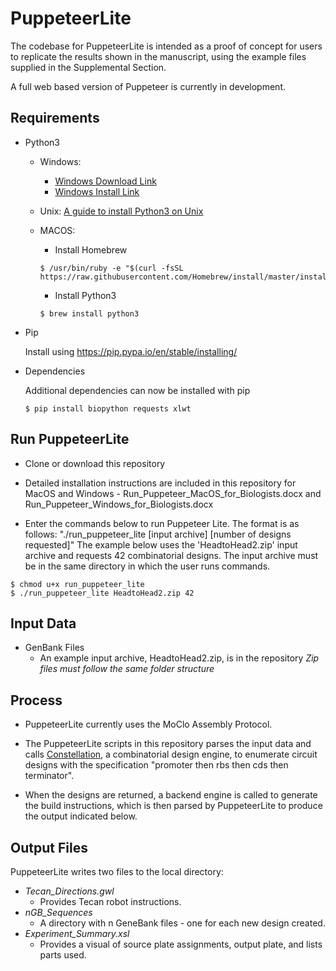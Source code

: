 # PuppeteerLite

The codebase for PuppeteerLite is intended as a proof of concept for users to replicate the results shown in the manuscript, using the example files supplied in the Supplemental Section.

A full web based version of Puppeteer is currently in development.

## Requirements

- Python3
    * Windows:   
        * [Windows Download Link](https://www.python.org/downloads/)
        * [Windows Install Link](https://www.howtogeek.com/197947/how-to-install-python-on-windows/)

    * Unix:
    [A guide to install Python3 on Unix](http://docs.python-guide.org/en/latest/starting/install3/linux/)

    * MACOS:
      * Install Homebrew
      ```
      $ /usr/bin/ruby -e "$(curl -fsSL https://raw.githubusercontent.com/Homebrew/install/master/install)"
      ```
      * Install Python3
      ```
      $ brew install python3
      ```

- Pip

    Install using https://pip.pypa.io/en/stable/installing/


- Dependencies

    Additional dependencies can now be installed with pip

    ```
    $ pip install biopython requests xlwt
    ```

## Run PuppeteerLite

- Clone or download this repository    

- Detailed installation instructions are included in this repository for MacOS and Windows - Run_Puppeteer_MacOS_for_Biologists.docx and Run_Puppeteer_Windows_for_Biologists.docx

- Enter the commands below to run Puppeteer Lite.
The format is as follows:  "./run_puppeteer_lite  [input archive] [number of designs requested]"
The example below uses the 'HeadtoHead2.zip' input archive and requests 42 combinatorial designs.
The input archive must be in the same directory in which the user runs commands.
```
$ chmod u+x run_puppeteer_lite
$ ./run_puppeteer_lite HeadtoHead2.zip 42
```

## Input Data

- GenBank Files
  - An example input archive, HeadtoHead2.zip, is in the repository
  *Zip files must follow the same folder structure*


## Process
- PuppeteerLite currently uses the MoClo Assembly Protocol.

- The PuppeteerLite scripts in this repository parses the input data and calls [Constellation](https://github.com/hicsail/constellation-js), a combinatorial design engine, to enumerate circuit designs with the specification "promoter then rbs then cds then terminator".     

-  When the designs are returned, a backend engine is called to generate the build instructions, which is then parsed by PuppeteerLite to produce the output indicated below.


## Output Files

PuppeteerLite writes two files to the local directory:
- *Tecan_Directions.gwl*
  - Provides Tecan robot instructions.
- *nGB_Sequences*
  - A directory with n GeneBank files - one for each new design created.
- *Experiment_Summary.xsl*
  - Provides a visual of source plate assignments, output plate, and lists parts used.
